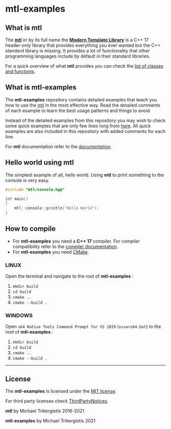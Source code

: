 # mtl-examples

## What is mtl

The [**mtl**](https://github.com/MichaelTrikergiotis/mtl) or by its full name the [**Modern Template Library**](https://github.com/MichaelTrikergiotis/mtl) is a C++ 17 header-only library that provides everything you ever wanted but the C++ standard library is missing. It provides a lot of functionality that other programming languages include by default in their standard libraries.

For a quick overview of what **mtl** provides you can check the [list of classes and functions](https://github.com/MichaelTrikergiotis/mtl/blob/main/docs/listing.md).

## What is mtl-examples

The **mtl-examples** repository contains detailed examples that teach you how to use the [mtl](https://github.com/MichaelTrikergiotis/mtl) in the most effective way. Read the detailed comments of each example to learn the best usage patterns and things to avoid.

Instead of the detailed examples from this repository you may wish to check some quick examples that are only few lines long from [here](https://github.com/MichaelTrikergiotis/mtl#examples). All quick examples are also included in this repository with added comments for each line.

For **mtl** documentation refer to the [documentation](https://github.com/MichaelTrikergiotis/mtl/blob/main/docs/documentation.md).

## Hello world using mtl

The simplest example of all, hello world. Using **mtl** to print something to the console is very easy.

```c++
#include "mtl/console.hpp"

int main()
{
    mtl::console::println("Hello World");
}
```

## How to compile

- For **mtl-examples** you need a **C++ 17** compiler. For compiler compatibility refer to the [compiler documentation](https://github.com/MichaelTrikergiotis/mtl/blob/main/docs/documentation.md#c-version-and-compiler-compatibility).
- For **mtl-examples** you need [CMake](https://cmake.org/).

### LINUX

Open the terminal and navigate to the root of **mtl-examples** :

1. ```mkdir build```
2. ```cd build```
3. ```cmake ..```
4. ```cmake --build .```

### WINDOWS

Open `x64 Native Tools Command Prompt for VS 2019` (`vcvars64.bat`) to the root of **mtl-examples** :

1. ```mkdir build```
2. ```cd build```
3. ```cmake ..```
4. ```cmake --build .```

------------------------------------------------------------

## License

The **mtl-examples** is licensed under the [MIT license](./LICENSE).

For third party licenses check [ThirdPartyNotices](./ThirdPartyNotices.txt).

**mtl** by Michael Trikergiotis 2016-2021

**mtl-examples** by Michael Trikergiotis 2021
